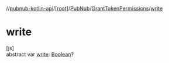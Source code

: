 //[pubnub-kotlin-api](../../../../index.md)/[[root]](../../index.md)/[PubNub](../index.md)/[GrantTokenPermissions](index.md)/[write](write.md)

# write

[js]\
abstract var [write](write.md): [Boolean](https://kotlinlang.org/api/latest/jvm/stdlib/kotlin-stdlib/kotlin/-boolean/index.html)?
